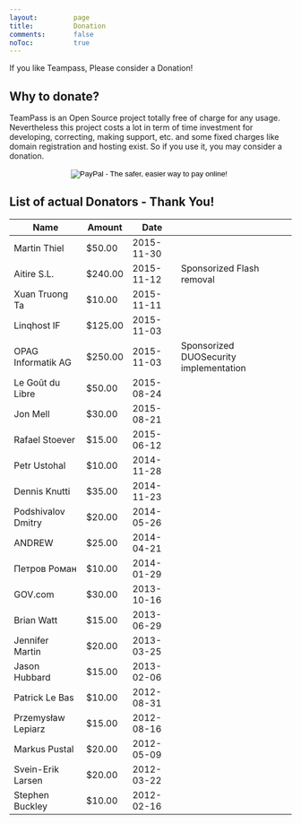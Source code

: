 ```yaml
---
layout: 		page
title: 			Donation
comments:		false
noToc:			true
---
```


<p class="message">
	If you like Teampass, Please consider a Donation!
</p>

## Why to donate?

TeamPass is an Open Source project totally free of charge for any usage.
Nevertheless this project costs a lot in term of time investment for developing, correcting, making support, etc. and some fixed charges like domain registration and hosting exist.
So if you use it, you may consider a donation.

<center>
<form action="https://www.paypal.com/cgi-bin/webscr" method="post" target="_top">
<input type="hidden" name="cmd" value="_s-xclick">
<input type="hidden" name="hosted_button_id" value="SGXYPZN728B4J">
<input type="image" src="https://www.paypalobjects.com/en_US/i/btn/btn_donate_LG.gif" border="0" name="submit" alt="PayPal - The safer, easier way to pay online!">
<img alt="" border="0" src="https://www.paypalobjects.com/fr_FR/i/scr/pixel.gif" width="1" height="1">
</form>
</center>


## List of actual Donators - Thank You!

<table width="100%"  cellpadding="5">
  <thead>
    <tr>
      <th>Name</th>
      <th>Amount</th>
      <th>Date</th>
      <th></th>	
    </tr>
  </thead>
  <tbody>
    <tr>
      <td>Martin Thiel</td>
      <td>$50.00</td>
      <td>2015-11-30</td>
      <td></td>
    </tr>
    <tr>
      <td>Aitire S.L.</td>
      <td>$240.00</td>
      <td>2015-11-12</td>
      <td>Sponsorized Flash removal</td>
    </tr>
    <tr>
      <td>Xuan Truong Ta</td>
      <td>$10.00</td>
      <td>2015-11-11</td>
    </tr>
    <tr>
      <td>Linqhost IF</td>
      <td>$125.00</td>
      <td>2015-11-03</td>
    </tr>
    <tr>
      <td>OPAG Informatik AG</td>
      <td>$250.00</td>
      <td>2015-11-03</td>
      <td>Sponsorized DUOSecurity implementation</td>
    </tr>
    <tr>
      <td>Le Goût du Libre</td>
      <td>$50.00</td>
      <td>2015-08-24</td>
    </tr>
    <tr>
      <td>Jon Mell</td>
      <td>$30.00</td>
      <td>2015-08-21</td>
    </tr>
    <tr>
      <td>Rafael Stoever</td>
      <td>$15.00</td>
      <td>2015-06-12</td>
    </tr>
    <tr>
      <td>Petr Ustohal</td>
      <td>$10.00</td>
      <td>2014-11-28</td>
    </tr>
    <tr>
      <td>Dennis Knutti</td>
      <td>$35.00</td>
      <td>2014-11-23</td>
    </tr>
    <tr>
      <td>Podshivalov Dmitry</td>
      <td>$20.00</td>
      <td>2014-05-26</td>
    </tr>
    <tr>
      <td>ANDREW</td>
      <td>$25.00</td>
      <td>2014-04-21</td>
    </tr>
    <tr>
      <td>Петров Роман</td>
      <td>$10.00</td>
      <td>2014-01-29</td>
    </tr>
    <tr>
      <td>GOV.com</td>
      <td>$30.00</td>
      <td>2013-10-16</td>
    </tr>
    <tr>
      <td>Brian Watt</td>
      <td>$15.00</td>
      <td>2013-06-29</td>
    </tr>
    <tr>
      <td>Jennifer Martin</td>
      <td>$20.00</td>
      <td>2013-03-25</td>
    </tr>
    <tr>
      <td>Jason Hubbard</td>
      <td>$15.00</td>
      <td>2013-02-06</td>
    </tr>
    <tr>
      <td>Patrick Le Bas</td>
      <td>$10.00</td>
      <td>2012-08-31</td>
    </tr>
    <tr>
      <td>Przemysław Lepiarz</td>
      <td>$15.00</td>
      <td>2012-08-16</td>
    </tr>
    <tr>
      <td>Markus Pustal</td>
      <td>$20.00</td>
      <td>2012-05-09</td>
    </tr>
    <tr>
      <td>Svein-Erik Larsen</td>
      <td>$20.00</td>
      <td>2012-03-22</td>
    </tr>
    <tr>
      <td>Stephen Buckley</td>
      <td>$10.00</td>
      <td>2012-02-16</td>
    </tr>

  </tbody>
</table>

